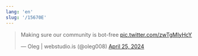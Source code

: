 ```yaml
---
lang: 'en'
slug: '/15670E'
---
```


<blockquote class="twitter-tweet">
<p lang="en" dir="ltr">
Making sure our community is bot-free <a href="https://t.co/zwTgMIyHcY">pic.twitter.com/zwTgMIyHcY</a>
</p>
&mdash; Oleg | webstudio.is (@oleg008) <a href="https://twitter.com/oleg008/status/1783406809656459578?ref_src=twsrc%5Etfw">April 25, 2024</a></blockquote>
